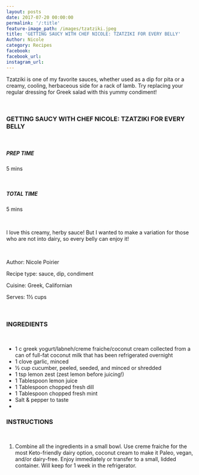 ```yaml
---
layout: posts
date: 2017-07-20 00:00:00
permalink: '/:title'
feature-image_path: /images/tzatziki.jpeg
title: 'GETTING SAUCY WITH CHEF NICOLE: TZATZIKI FOR EVERY BELLY'
Author: Nicole
category: Recipes
facebook:
facebook_url:
instagram_url:
---
```


Tzatziki is one of my favorite sauces, whether used as a dip for pita or a creamy, cooling, herbaceous side for a rack of lamb. Try replacing your regular dressing for Greek salad with this yummy condiment!

 

### GETTING SAUCY WITH CHEF NICOLE: TZATZIKI FOR EVERY BELLY

 

##### PREP TIME

5 mins

 

##### TOTAL TIME

5 mins

 

I love this creamy, herby sauce! But I wanted to make a variation for those who are not into dairy, so every belly can enjoy it!

 

Author: Nicole Poirier

Recipe type: sauce, dip, condiment

Cuisine: Greek, Californian

Serves: 1½ cups

 

### INGREDIENTS

 

* 1 c greek yogurt/labneh/creme fraiche/coconut cream collected from a can of full-fat coconut milk that has been refrigerated overnight
* 1 clove garlic, minced
* ½ cup cucumber, peeled, seeded, and minced or shredded
* 1 tsp lemon zest (zest lemon before juicing!)
* 1 Tablespoon lemon juice
* 1 Tablespoon chopped fresh dill
* 1 Tablespoon chopped fresh mint
* Salt & pepper to taste
*

### INSTRUCTIONS

 

1. Combine all the ingredients in a small bowl. Use creme fraiche for the most Keto-friendly dairy option, coconut cream to make it Paleo, vegan, and/or dairy-free. Enjoy immediately or transfer to a small, lidded container. Will keep for 1 week in the refrigerator.